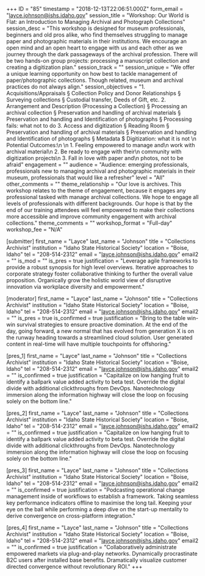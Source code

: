 +++
ID = "85"
timestamp = "2018-12-13T22:06:51.000Z"
form_email = "layce.johnson@ishs.idaho.gov"
session_title = "Workshop: Our World is Flat: an Introduction to Managing Archival and Photograph Collections"
session_desc = "This workshop is designed for museum professionals, beginners and old pros alike, who find themselves struggling to manage paper and photographic materials in their institutions. We encourage an open mind and an open heart to engage with us and each other as we journey through the dark passageways of the archival profession. There will be two hands-on group projects: processing a manuscript collection and creating a digitization plan."
session_track = ""
session_unique = "We offer a unique learning opportunity on how best to tackle management of paper/photographic collections. Though related, museum and archival practices do not always align."
session_objectives = "1. Acquisitions/Appraisals § Collection Policy and Donor Relationships § Surveying collections § Custodial transfer, Deeds of Gift, etc. 2. Arrangement and Description (Processing a Collection) § Processing an archival collection § Preservation and handling of archival materials § Preservation and handling and Identification of photographs § Processing fails: what not to do 3. Access and digitization § Reading Room § Preservation and handling of archival materials § Preservation and handling and Identification of photographs § Metadata $ Digitization: what it is not \n Potential Outcomes:\n   \n  1. Feeling empowered to manage and\n  work with archival material\n  2. Be ready to engage with their\n  community with digitization projects\n  3. Fall in love with paper and\n  photos, not to be afraid"
engagement = ""
audience = "Audience: emerging professionals, professionals new to managing archival and photographic materials in their museum, professionals that would like a refresher"
level = "All"
other_comments = ""
theme_relationship = "Our love is archives. This workshop relates to the theme of engagement, because it engages any professional tasked with manage archival collections. We hope to engage all levels of professionals with different backgrounds. Our hope is that by the end of our training attendees will feel empowered to make their collections more accessible and improve community engagement with archival collections."
theme_comments = ""
workshop_format = "Full-day"
workshop_fee = "N/A"

[submitter]
first_name = "Layce"
last_name = "Johnson"
title = "Collections Archivist"
institution = "Idaho State Historical Society"
location = "Boise, Idaho"
tel = "208-514-2312"
email = "layce.johnson@ishs.idaho.gov"
email2 = ""
is_mod = ""
is_pres = true
justification = "Leverage agile frameworks to provide a robust synopsis for high level overviews. Iterative approaches to corporate strategy foster collaborative thinking to further the overall value proposition. Organically grow the holistic world view of disruptive innovation via workplace diversity and empowerment."

[moderator]
first_name = "Layce"
last_name = "Johnson"
title = "Collections Archivist"
institution = "Idaho State Historical Society"
location = "Boise, Idaho"
tel = "208-514-2312"
email = "layce.johnson@ishs.idaho.gov"
email2 = ""
is_pres = true
is_confirmed = true
justification = "Bring to the table win-win survival strategies to ensure proactive domination. At the end of the day, going forward, a new normal that has evolved from generation X is on the runway heading towards a streamlined cloud solution. User generated content in real-time will have multiple touchpoints for offshoring."

[pres_1]
first_name = "Layce"
last_name = "Johnson"
title = "Collections Archivist"
institution = "Idaho State Historical Society"
location = "Boise, Idaho"
tel = "208-514-2312"
email = "layce.johnson@ishs.idaho.gov"
email2 = ""
is_confirmed = true
justification = "Capitalize on low hanging fruit to identify a ballpark value added activity to beta test. Override the digital divide with additional clickthroughs from DevOps. Nanotechnology immersion along the information highway will close the loop on focusing solely on the bottom line."

[pres_2]
first_name = "Layce"
last_name = "Johnson"
title = "Collections Archivist"
institution = "Idaho State Historical Society"
location = "Boise, Idaho"
tel = "208-514-2312"
email = "layce.johnson@ishs.idaho.gov"
email2 = ""
is_confirmed = true
justification = "Capitalize on low hanging fruit to identify a ballpark value added activity to beta test. Override the digital divide with additional clickthroughs from DevOps. Nanotechnology immersion along the information highway will close the loop on focusing solely on the bottom line."

[pres_3]
first_name = "Layce"
last_name = "Johnson"
title = "Collections Archivist"
institution = "Idaho State Historical Society"
location = "Boise, Idaho"
tel = "208-514-2312"
email = "layce.johnson@ishs.idaho.gov"
email2 = ""
is_confirmed = true
justification = "Podcasting operational change management inside of workflows to establish a framework. Taking seamless key performance indicators offline to maximise the long tail. Keeping your eye on the ball while performing a deep dive on the start-up mentality to derive convergence on cross-platform integration."

[pres_4]
first_name = "Layce"
last_name = "Johnson"
title = "Collections Archivist"
institution = "Idaho State Historical Society"
location = "Boise, Idaho"
tel = "208-514-2312"
email = "layce.johnson@ishs.idaho.gov"
email2 = ""
is_confirmed = true
justification = "Collaboratively administrate empowered markets via plug-and-play networks. Dynamically procrastinate B2C users after installed base benefits. Dramatically visualize customer directed convergence without revolutionary ROI."
+++
